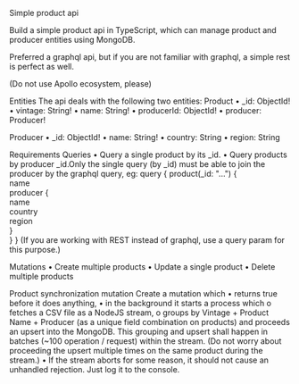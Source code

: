 Simple product api 

Build a simple product api in TypeScript, which can manage product and producer entities using MongoDB. 

Preferred a graphql api, but if you are not familiar with graphql, a simple rest is perfect as well. 

(Do not use Apollo ecosystem, please) 


Entities The api deals with the following two entities: 
Product 
•  _id: ObjectId! 
•  vintage: String! 
•  name: String! 
•  producerId: ObjectId! 
•  producer: Producer! 

Producer 
•  _id: ObjectId! 
•  name: String! 
•  country: String 
•  region: String    

Requirements 
Queries 
•  Query a single product by its _id. 
•  Query products by producer _id.Only the single query (by _id) must be able to join the producer by the graphql query, eg: 
query {   product(_id: "...") {     
    name     
    producer {       
        name       
        country       
        region     
        }   
    } 
} 
(If you are working with REST instead of graphql, use a query param for this purpose.) 

Mutations 
•  Create multiple products 
•  Update a single product 
•  Delete multiple products 

Product synchronization mutation 
Create a mutation which 
•  returns true before it does anything, 
•  in the background it starts a process which 
    o  fetches a CSV file as a NodeJS stream, 
    o  groups by Vintage + Product Name + Producer (as a unique field combination on products) and proceeds an upsert into the MongoDB. This grouping and upsert shall happen in batches (~100 operation / request) within the stream. (Do not worry about proceeding the upsert multiple times on the same product during the stream.) 
•  If the stream aborts for some reason, it should not cause an unhandled rejection. Just log it to the console.  
